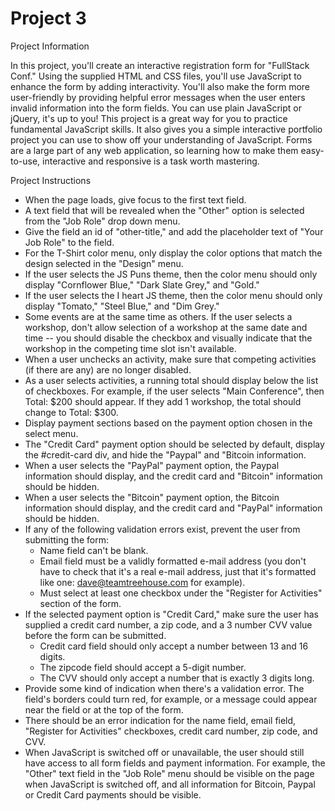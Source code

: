 # Project 3

Project Information

In this project, you'll create an interactive registration form for "FullStack Conf." Using the supplied HTML and CSS files, you'll use JavaScript to enhance the form by adding interactivity. You'll also make the form more user-friendly by providing helpful error messages when the user enters invalid information into the form fields. You can use plain JavaScript or jQuery, it's up to you! This project is a great way for you to practice fundamental JavaScript skills. It also gives you a simple interactive portfolio project you can use to show off your understanding of JavaScript. Forms are a large part of any web application, so learning how to make them easy-to-use, interactive and responsive is a task worth mastering.

Project Instructions

  * When the page loads, give focus to the first text field.</li>
  * A text field that will be revealed when the "Other" option is selected from the "Job Role" drop down menu.
  * Give the field an id of "other-title," and add the placeholder text of "Your Job Role" to the field.
  * For the T-Shirt color menu, only display the color options that match the design selected in the "Design" menu.
  * If the user selects the JS Puns theme, then the color menu should only display "Cornflower Blue," "Dark Slate Grey," and "Gold."
  * If the user selects the I heart JS theme, then the color menu should only display "Tomato," "Steel Blue," and "Dim Grey."
  * Some events are at the same time as others. If the user selects a workshop, don't allow selection of a workshop at the same 
  date and time -- you should disable the checkbox and visually indicate that the workshop in the competing time slot isn't available.
  * When a user unchecks an activity, make sure that competing activities (if there are any) are no longer disabled.
  * As a user selects activities, a running total should display below the list of checkboxes. For example, if the user selects 
  "Main Conference", then Total: $200 should appear. If they add 1 workshop, the total should change to Total: $300.
  * Display payment sections based on the payment option chosen in the select menu.
  * The "Credit Card" payment option should be selected by default, display the #credit-card div, and hide the "Paypal" and 
  "Bitcoin information.
  * When a user selects the "PayPal" payment option, the Paypal information should display, and the credit card and "Bitcoin" 
  information should be hidden.
  * When a user selects the "Bitcoin" payment option, the Bitcoin information should display, and the credit card and "PayPal" 
  information should be hidden.
  * If any of the following validation errors exist, prevent the user from submitting the form:
	* Name field can't be blank.
	* Email field must be a validly formatted e-mail address (you don't have to check that it's a real e-mail address, 
	just that it's formatted like one: dave@teamtreehouse.com for example).
	* Must select at least one checkbox under the "Register for Activities" section of the form.  
  * If the selected payment option is "Credit Card," make sure the user has supplied a credit card number, a zip code, and a 3 number 
  CVV value before the form can be submitted.  
	* Credit card field should only accept a number between 13 and 16 digits.
	* The zipcode field should accept a 5-digit number.
	* The CVV should only accept a number that is exactly 3 digits long. 
  * Provide some kind of indication when there's a validation error. The field's borders could turn red, for example, or a message could 
  appear near the field or at the top of the form.
  * There should be an error indication for the name field, email field, "Register for Activities" checkboxes, credit card number, zip 
  code, and CVV.
  * When JavaScript is switched off or unavailable, the user should still have access to all form fields and payment information. For 
  example, the "Other" text field in the "Job Role" menu should be visible on the page when JavaScript is switched off, and all 
  information for Bitcoin, Paypal or Credit Card payments should be visible.  
